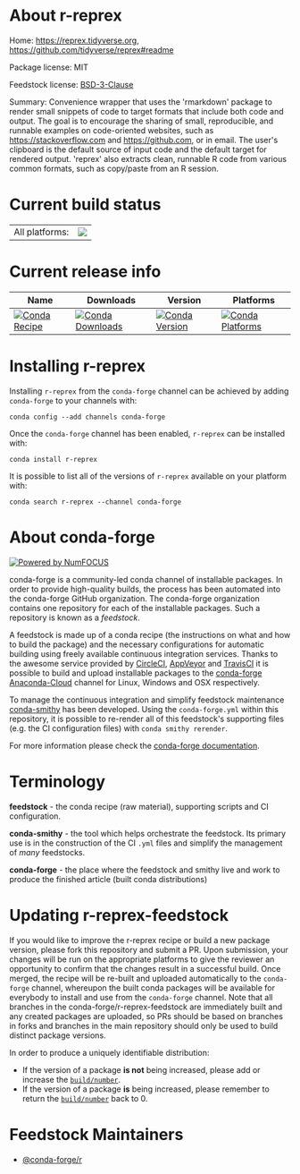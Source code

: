 About r-reprex
==============

Home: https://reprex.tidyverse.org, https://github.com/tidyverse/reprex#readme

Package license: MIT

Feedstock license: [BSD-3-Clause](https://github.com/conda-forge/r-reprex-feedstock/blob/master/LICENSE.txt)

Summary: Convenience wrapper that uses the 'rmarkdown' package to render small snippets of code to target formats that include both code and output. The goal is to encourage the sharing of small, reproducible, and runnable examples on code-oriented websites, such as <https://stackoverflow.com> and <https://github.com>, or in email. The user's clipboard is the default source of input code and the default target for rendered output. 'reprex' also extracts clean, runnable R code from various common formats, such as copy/paste from an R session. 

Current build status
====================


<table><tr><td>All platforms:</td>
    <td>
      <a href="https://dev.azure.com/conda-forge/feedstock-builds/_build/latest?definitionId=1535&branchName=master">
        <img src="https://dev.azure.com/conda-forge/feedstock-builds/_apis/build/status/r-reprex-feedstock?branchName=master">
      </a>
    </td>
  </tr>
</table>

Current release info
====================

| Name | Downloads | Version | Platforms |
| --- | --- | --- | --- |
| [![Conda Recipe](https://img.shields.io/badge/recipe-r--reprex-green.svg)](https://anaconda.org/conda-forge/r-reprex) | [![Conda Downloads](https://img.shields.io/conda/dn/conda-forge/r-reprex.svg)](https://anaconda.org/conda-forge/r-reprex) | [![Conda Version](https://img.shields.io/conda/vn/conda-forge/r-reprex.svg)](https://anaconda.org/conda-forge/r-reprex) | [![Conda Platforms](https://img.shields.io/conda/pn/conda-forge/r-reprex.svg)](https://anaconda.org/conda-forge/r-reprex) |

Installing r-reprex
===================

Installing `r-reprex` from the `conda-forge` channel can be achieved by adding `conda-forge` to your channels with:

```
conda config --add channels conda-forge
```

Once the `conda-forge` channel has been enabled, `r-reprex` can be installed with:

```
conda install r-reprex
```

It is possible to list all of the versions of `r-reprex` available on your platform with:

```
conda search r-reprex --channel conda-forge
```


About conda-forge
=================

[![Powered by NumFOCUS](https://img.shields.io/badge/powered%20by-NumFOCUS-orange.svg?style=flat&colorA=E1523D&colorB=007D8A)](http://numfocus.org)

conda-forge is a community-led conda channel of installable packages.
In order to provide high-quality builds, the process has been automated into the
conda-forge GitHub organization. The conda-forge organization contains one repository
for each of the installable packages. Such a repository is known as a *feedstock*.

A feedstock is made up of a conda recipe (the instructions on what and how to build
the package) and the necessary configurations for automatic building using freely
available continuous integration services. Thanks to the awesome service provided by
[CircleCI](https://circleci.com/), [AppVeyor](https://www.appveyor.com/)
and [TravisCI](https://travis-ci.com/) it is possible to build and upload installable
packages to the [conda-forge](https://anaconda.org/conda-forge)
[Anaconda-Cloud](https://anaconda.org/) channel for Linux, Windows and OSX respectively.

To manage the continuous integration and simplify feedstock maintenance
[conda-smithy](https://github.com/conda-forge/conda-smithy) has been developed.
Using the ``conda-forge.yml`` within this repository, it is possible to re-render all of
this feedstock's supporting files (e.g. the CI configuration files) with ``conda smithy rerender``.

For more information please check the [conda-forge documentation](https://conda-forge.org/docs/).

Terminology
===========

**feedstock** - the conda recipe (raw material), supporting scripts and CI configuration.

**conda-smithy** - the tool which helps orchestrate the feedstock.
                   Its primary use is in the construction of the CI ``.yml`` files
                   and simplify the management of *many* feedstocks.

**conda-forge** - the place where the feedstock and smithy live and work to
                  produce the finished article (built conda distributions)


Updating r-reprex-feedstock
===========================

If you would like to improve the r-reprex recipe or build a new
package version, please fork this repository and submit a PR. Upon submission,
your changes will be run on the appropriate platforms to give the reviewer an
opportunity to confirm that the changes result in a successful build. Once
merged, the recipe will be re-built and uploaded automatically to the
`conda-forge` channel, whereupon the built conda packages will be available for
everybody to install and use from the `conda-forge` channel.
Note that all branches in the conda-forge/r-reprex-feedstock are
immediately built and any created packages are uploaded, so PRs should be based
on branches in forks and branches in the main repository should only be used to
build distinct package versions.

In order to produce a uniquely identifiable distribution:
 * If the version of a package **is not** being increased, please add or increase
   the [``build/number``](https://docs.conda.io/projects/conda-build/en/latest/resources/define-metadata.html#build-number-and-string).
 * If the version of a package **is** being increased, please remember to return
   the [``build/number``](https://docs.conda.io/projects/conda-build/en/latest/resources/define-metadata.html#build-number-and-string)
   back to 0.

Feedstock Maintainers
=====================

* [@conda-forge/r](https://github.com/conda-forge/r/)

